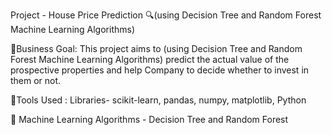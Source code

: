 Project - House Price Prediction 🔍(using Decision Tree and Random Forest Machine Learning Algorithms)

🎯Business Goal: This project aims to (using Decision Tree and Random Forest Machine Learning Algorithms) predict the actual value of the prospective properties and help Company to decide whether to invest in them or not.

🔧Tools Used : Libraries- scikit-learn, pandas, numpy, matplotlib, Python

🔨 Machine Learning Algorithms - Decision Tree and Random Forest
